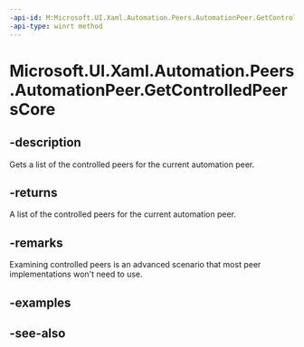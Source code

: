 ```yaml
---
-api-id: M:Microsoft.UI.Xaml.Automation.Peers.AutomationPeer.GetControlledPeersCore
-api-type: winrt method
---
```


<!-- Method syntax
virtual protected Windows.Foundation.Collections.IVectorView<Windows.UI.Xaml.Automation.Peers.AutomationPeer> GetControlledPeersCore()
-->

# Microsoft.UI.Xaml.Automation.Peers.AutomationPeer.GetControlledPeersCore

## -description
Gets a list of the controlled peers for the current automation peer.

## -returns
A list of the controlled peers for the current automation peer.

## -remarks
Examining controlled peers is an advanced scenario that most peer implementations won't need to use.

## -examples

## -see-also
